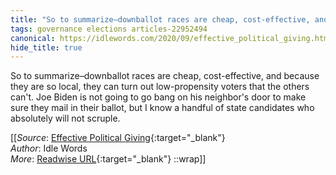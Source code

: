 ```yaml
---
title: "So to summarize–downballot races are cheap, cost-effective, and because they ..."
tags: governance elections articles-22952494
canonical: https://idlewords.com/2020/09/effective_political_giving.htm
hide_title: true
---
```


So to summarize–downballot races are cheap, cost-effective, and because they are so local, they can turn out low-propensity voters that the others can't. Joe Biden is not going to go bang on his neighbor's door to make sure they mail in their ballot, but I know a handful of state candidates who absolutely will not scruple.


[[_Source_: [Effective Political Giving](https://idlewords.com/2020/09/effective_political_giving.htm){:target="_blank"}<br>
_Author_: Idle Words<br>
_More_: [Readwise URL](https://readwise.io/open/450739098){:target="_blank"}
::wrap]]